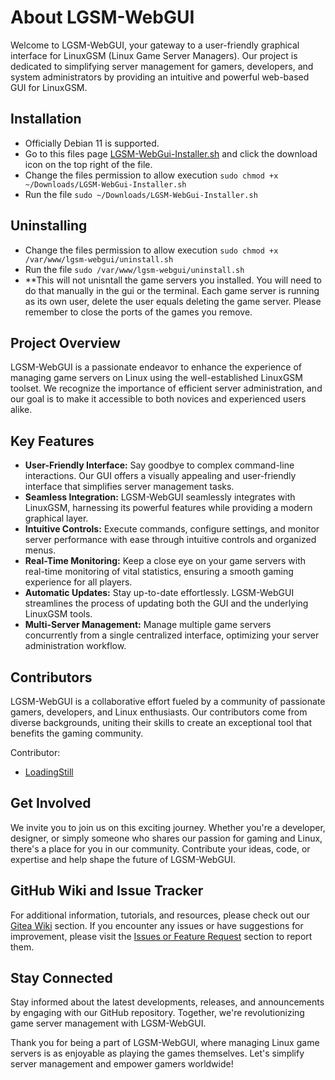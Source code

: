 # About LGSM-WebGUI

Welcome to LGSM-WebGUI, your gateway to a user-friendly graphical interface for LinuxGSM (Linux Game Server Managers). Our project is dedicated to simplifying server management for gamers, developers, and system administrators by providing an intuitive and powerful web-based GUI for LinuxGSM.

## Installation
- Officially Debian 11 is supported.
- Go to this files page [LGSM-WebGui-Installer.sh](https://git.howtoit.com/LoadingStill/LGSM-WebGUI/src/branch/main/LGSM-WebGui-Installer.sh) and click the download icon on the top right of the file.
- Change the files permission to allow execution `sudo chmod +x ~/Downloads/LGSM-WebGui-Installer.sh`
- Run the file `sudo ~/Downloads/LGSM-WebGui-Installer.sh`

## Uninstalling
- Change the files permission to allow execution `sudo chmod +x /var/www/lgsm-webgui/uninstall.sh`
- Run the file `sudo /var/www/lgsm-webgui/uninstall.sh`
- **This will not unisntall the game servers you installed.  You will need to do that manually in the gui or the terminal.  Each game server is running as its own user, delete the user equals deleting the game server.  Please remember to close the ports of the games you remove.

## Project Overview
LGSM-WebGUI is a passionate endeavor to enhance the experience of managing game servers on Linux using the well-established LinuxGSM toolset. We recognize the importance of efficient server administration, and our goal is to make it accessible to both novices and experienced users alike.

## Key Features
- **User-Friendly Interface:** Say goodbye to complex command-line interactions. Our GUI offers a visually appealing and user-friendly interface that simplifies server management tasks.
- **Seamless Integration:** LGSM-WebGUI seamlessly integrates with LinuxGSM, harnessing its powerful features while providing a modern graphical layer.
- **Intuitive Controls:** Execute commands, configure settings, and monitor server performance with ease through intuitive controls and organized menus.
- **Real-Time Monitoring:** Keep a close eye on your game servers with real-time monitoring of vital statistics, ensuring a smooth gaming experience for all players.
- **Automatic Updates:** Stay up-to-date effortlessly. LGSM-WebGUI streamlines the process of updating both the GUI and the underlying LinuxGSM tools.
- **Multi-Server Management:** Manage multiple game servers concurrently from a single centralized interface, optimizing your server administration workflow.

## Contributors
LGSM-WebGUI is a collaborative effort fueled by a community of passionate gamers, developers, and Linux enthusiasts. Our contributors come from diverse backgrounds, uniting their skills to create an exceptional tool that benefits the gaming community.

Contributor:
- [LoadingStill](https://git.howtoit.com/LoadingStill)


## Get Involved
We invite you to join us on this exciting journey. Whether you're a developer, designer, or simply someone who shares our passion for gaming and Linux, there's a place for you in our community. Contribute your ideas, code, or expertise and help shape the future of LGSM-WebGUI.

## GitHub Wiki and Issue Tracker
For additional information, tutorials, and resources, please check out our [Gitea Wiki](https://git.howtoit.com/LoadingStill/WebGSM/wiki) section. If you encounter any issues or have suggestions for improvement, please visit the [Issues or Feature Request](https://git.howtoit.com/LoadingStill/WebGSM/issues) section to report them.

## Stay Connected
Stay informed about the latest developments, releases, and announcements by engaging with our GitHub repository. Together, we're revolutionizing game server management with LGSM-WebGUI.

Thank you for being a part of LGSM-WebGUI, where managing Linux game servers is as enjoyable as playing the games themselves. Let's simplify server management and empower gamers worldwide!